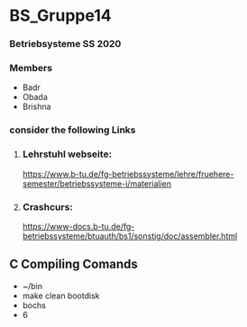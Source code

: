 # BS_Gruppe14
### Betriebsysteme SS 2020 

### Members 
* Badr
* Obada 
* Brishna 


### consider the following Links 

1. ### Lehrstuhl webseite: 
   https://www.b-tu.de/fg-betriebssysteme/lehre/fruehere-semester/betriebssysteme-i/materialien
   
2. ### Crashcurs: 
   https://www-docs.b-tu.de/fg-betriebssysteme/btuauth/bs1/sonstig/doc/assembler.html


C Compiling Comands 
---
* ~/bin 
* make clean bootdisk 
* bochs
* 6 
